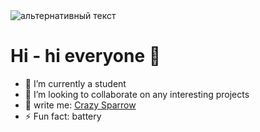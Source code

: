 <img src="https://ibb.co/Jd2xDZ2" alt="альтернативный текст">

# Hi - hi everyone 👋

- 🔭 I’m currently a student 
- 🌱 I’m looking to collaborate on any interesting projects
- 💬 write me: [Crazy Sparrow](https://t.me/alya_lewes) 
- ⚡ Fun fact: battery
